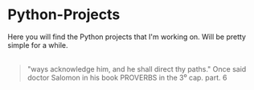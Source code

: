 # Python-Projects
Here you will find the Python projects that I'm working on. Will be pretty simple for a while.
<br><br>
> "ways acknowledge him, and he shall direct thy paths." Once said doctor Salomon in his book PROVERBS in the 3⁰ cap. part. 6 

